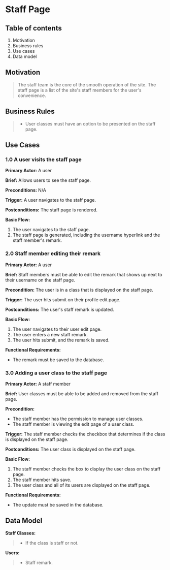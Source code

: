 # Staff Page

## Table of contents

1. Motivation
2. Business rules
3. Use cases
4. Data model

## Motivation

>The staff team is the core of the smooth operation of the site. The staff page is a list of the site's staff members for the user's convenience.

## Business Rules

> * User classes must have an option to be presented on the staff page.

## Use Cases

### 1.0 A user visits the staff page

**Primary Actor:** A user

**Brief:** Allows users to see the staff page.

**Preconditions:** N/A

**Trigger:** A user navigates to the staff page.

**Postconditions:** The staff page is rendered.

**Basic Flow:**

1. The user navigates to the staff page.
2. The staff page is generated, including the username hyperlink and the staff member's remark.

### 2.0 Staff member editing their remark

**Primary Actor:** A user

**Brief:** Staff members must be able to edit the remark that shows up next to their username on the staff page.

**Precondition:** The user is in a class that is displayed on the staff page.

**Trigger:** The user hits submit on their profile edit page.

**Postconditions:** The user's staff remark is updated.

**Basic Flow:**

1. The user navigates to their user edit page.
2. The user enters a new staff remark.
3. The user hits submit, and the remark is saved.

**Functional Requirements:**

* The remark must be saved to the database.

### 3.0 Adding a user class to the staff page

**Primary Actor:** A staff member

**Brief:** User classes must be able to be added and removed from the staff page.

**Precondition:** 

* The staff member has the permission to manage user classes.
* The staff member is viewing the edit page of a user class.

**Trigger:** The staff member checks the checkbox that determines if the class is displayed on the staff page.

**Postconditions:** The user class is displayed on the staff page.

**Basic Flow:**

1. The staff member checks the box to display the user class on the staff page.
2. The staff member hits save.
3. The user class and all of its users are displayed on the staff page.

**Functional Requirements:**

* The update must be saved in the database.

## Data Model

**Staff Classes:**
> * If the class is staff or not.

**Users:**
> * Staff remark.